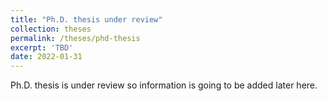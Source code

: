 ```yaml
---
title: "Ph.D. thesis under review"
collection: theses
permalink: /theses/phd-thesis
excerpt: 'TBD'
date: 2022-01-31
---
```

Ph.D. thesis is under review so information is going to be added later here.
